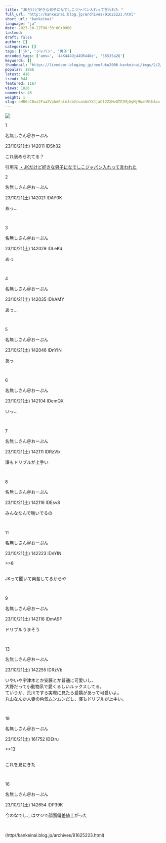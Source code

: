 ```yaml
---
title: "JKだけど好きな男子になでしこジャパン入れって言われた "
full_url: "http://kankeinai.blog.jp/archives/91625223.html"
short_url: "kankeinai"
language: "ja"
date: 2023-10-22T08:30:00+0900
lastmod: 
draft: false
author: []
categories: []
tags: ['jk', 'ジャパン', '男子']
encoded_tags: ['ams=', '44K444Oj44OR44Oz', '55S35a2Q']
keywords: []
thumbnail: "https://livedoor.blogimg.jp/neofuku2006-kankeinai/imgs/2/2/22d56bf5-s.jpg"
popular: 1866
latest: 418
trend: 544
featured: 1167
views: 1826
comments: 48
weight: 1
slug: aHR0cC8va2Fua2VpbmFpLmJsb2cuanAvYXJjaGl2ZXMvOTE2MjUyMjMuaHRtbA==
---
```


![](https://livedoor.blogimg.jp/neofuku2006-kankeinai/imgs/2/2/22d56bf5-s.jpg)

<div><p class='t_h'>1 <p>名無しさん＠おーぷん</p> <p> 23/10/21(土) 142011 IDSh32</p></p><p class='t_b'> これ褒められてる？ </p><p>引用元 <a href='http//2chspa.com/thread/livejupiter/1697865611' target='_blank'>・</a><a href='https//hayabusa.open2ch.net/test/read.cgi/livejupiter/1697865611/' target='_blank'>JKだけど好きな男子になでしこジャパン入れって言われた</a></p><p class='t_h'>2 <p>名無しさん＠おーぷん</p> <p> 23/10/21(土) 142021 IDAY0K</p></p> <p class='t_b'> あっ… </p><br> <p class='t_h'>3 <p>名無しさん＠おーぷん</p> <p> 23/10/21(土) 142029 IDLeKd</p></p> <p class='t_b'> あっ </p><br> <p class='t_h'>4 <p>名無しさん＠おーぷん</p> <p> 23/10/21(土) 142035 IDhAMY</p></p> <p class='t_b'> あっ… </p><br> <p class='t_h'>5 <p>名無しさん＠おーぷん</p> <p> 23/10/21(土) 142046 IDnYIN</p></p> <p class='t_b'> あっ </p><br> <p class='t_h'>6 <p>名無しさん＠おーぷん</p> <p> 23/10/21(土) 142104 IDemQX</p></p> <p class='t_b'> いっ… </p><br> <p class='t_h'>7 <p>名無しさん＠おーぷん</p> <p> 23/10/21(土) 142111 IDRzVb</p></p> <p class='t_b'> 澤もドリブルが上手い </p><br> <p class='t_h'>8 <p>名無しさん＠おーぷん</p> <p> 23/10/21(土) 142116 IDEsv8</p></p> <p class='t_b'> みんななんで喘いでるの </p><br> <p class='t_h t_i'>11 <p>名無しさん＠おーぷん</p> <p> 23/10/21(土) 142223 IDnYIN</p></p> <p class='t_b t_i'> <p class='anchor'>>>8</p><br>JKって聞いて興奮してるからや </p><br> <p class='t_h'>9 <p>名無しさん＠おーぷん</p> <p> 23/10/21(土) 142116 IDmA9F</p></p> <p class='t_b'> ドリブルうまそう </p><br> <p class='t_h'>13 <p>名無しさん＠おーぷん</p> <p> 23/10/21(土) 142255 IDRzVb</p></p> <p class='t_b'> いやいや宇津木とか安藤とか普通に可愛いし、<br>大野だって小動物系で愛くるしいルックスしてる。<br>ていうか、荒川ですら実際に見たら愛嬌があって可愛いよ。<br>丸山なんか人妻の色気ムンムンだし、澤もドリブルが上手い。 </p><br> <p class='t_h t_i'>18 <p>名無しさん＠おーぷん</p> <p> 23/10/21(土) 161752 IDEtru</p></p> <p class='t_b t_i'> <p class='anchor'>>>13</p><br>これを見にきた </p><br> <p class='t_h'>16 <p>名無しさん＠おーぷん</p> <p> 23/10/21(土) 142654 IDP39K</p></p> <p class='t_b'> 今のなでしこはマジで顔面偏差値上がった </p><br> <img border='0' width='1' height='1' src='https//www14.a8.net/0.gif?a8mat=2BJK9W+3WIBJM+249K+BWGDT' alt=''> </div>

(http//kankeinai.blog.jp/archives/91625223.html)
